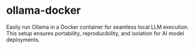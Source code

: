 # ollama-docker
Easily run Ollama in a Docker container for seamless local LLM execution. This setup ensures portability, reproducibility, and isolation for AI model deployments.
